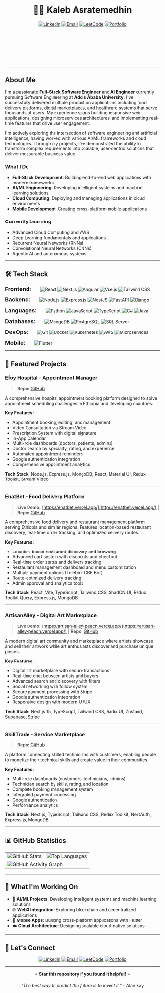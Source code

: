 <div align="center" style="position: relative; background: linear-gradient(rgba(0,0,0,0), rgba(0,0,0,0)), url('./neural network.jpeg'); background-size: cover; background-position: center; padding: 80px 20px; border-radius: 15px; margin-bottom: 30px;">

# 👨‍💻 Kaleb Asratemedhin

<div style="margin: 20px 0;">

[![LinkedIn](https://img.shields.io/badge/LinkedIn-0077B5?style=for-the-badge&logo=linkedin&logoColor=white)](https://www.linkedin.com/in/kaleb-asratemedhin-81748625b)
[![Email](https://img.shields.io/badge/Gmail-D14836?style=for-the-badge&logo=gmail&logoColor=white)](mailto:risekab@gmail.com)
[![LeetCode](https://img.shields.io/badge/-LeetCode-FFA116?style=for-the-badge&logo=LeetCode&logoColor=black)](https://leetcode.com/4ureyes/)
[![Portfolio](https://img.shields.io/badge/Portfolio-000000?style=for-the-badge&logo=About.me&logoColor=white)](https://portfolio-kals-projects-80246ba1.vercel.app/)

</div>

</div>

---

## About Me

I'm a passionate **Full-Stack Software Engineer** and **AI Engineer** currently pursuing Software Engineering at **Addis Ababa University**. I've successfully delivered multiple production applications including food delivery platforms, digital marketplaces, and healthcare systems that serve thousands of users. My experience spans building responsive web applications, designing microservices architectures, and implementing real-time features that drive user engagement.

I'm actively exploring the intersection of software engineering and artificial intelligence, having worked with various AI/ML frameworks and cloud technologies. Through my projects, I've demonstrated the ability to transform complex requirements into scalable, user-centric solutions that deliver measurable business value.

### What I Do
- **Full-Stack Development**: Building end-to-end web applications with modern frameworks
- **AI/ML Engineering**: Developing intelligent systems and machine learning solutions
- **Cloud Computing**: Deploying and managing applications in cloud environments
- **Mobile Development**: Creating cross-platform mobile applications

### Currently Learning
- Advanced Cloud Computing and AWS
- Deep Learning fundamentals and applications
- Recurrent Neural Networks (RNNs)
- Convolutional Neural Networks (CNNs)
- Agentic AI and autonomous systems

---

## 🛠️ Tech Stack

<div align="start">

<span style="font-size: 18px; font-weight: 600; margin-right: 25px;">**Frontend:**</span> ![React](https://img.shields.io/badge/React-20232A?style=for-the-badge&logo=react&logoColor=61DAFB) ![Next.js](https://img.shields.io/badge/Next.js-000000?style=for-the-badge&logo=next.js&logoColor=white) ![Angular](https://img.shields.io/badge/Angular-DD0031?style=for-the-badge&logo=angular&logoColor=white) ![Vue.js](https://img.shields.io/badge/Vue.js-35495E?style=for-the-badge&logo=vue.js&logoColor=4FC08D) ![Tailwind CSS](https://img.shields.io/badge/Tailwind_CSS-38B2AC?style=for-the-badge&logo=tailwind-css&logoColor=white)


<span style="font-size: 18px; font-weight: 600; margin-right: 25px;">**Backend:**</span> ![Node.js](https://img.shields.io/badge/Node.js-43853D?style=for-the-badge&logo=node.js&logoColor=white) ![Express.js](https://img.shields.io/badge/Express.js-000000?style=for-the-badge&logo=express&logoColor=white) ![NestJS](https://img.shields.io/badge/NestJS-E0234E?style=for-the-badge&logo=nestjs&logoColor=white) ![FastAPI](https://img.shields.io/badge/FastAPI-009688?style=for-the-badge&logo=fastapi&logoColor=white) ![Django](https://img.shields.io/badge/Django-092E20?style=for-the-badge&logo=django&logoColor=white)


<span style="font-size: 18px; font-weight: 600; margin-right: 25px;">**Languages:**</span> ![Python](https://img.shields.io/badge/Python-3776AB?style=for-the-badge&logo=python&logoColor=white) ![JavaScript](https://img.shields.io/badge/JavaScript-F7DF1E?style=for-the-badge&logo=javascript&logoColor=black) ![TypeScript](https://img.shields.io/badge/TypeScript-007ACC?style=for-the-badge&logo=typescript&logoColor=white) ![C#](https://img.shields.io/badge/C%23-239120?style=for-the-badge&logo=c-sharp&logoColor=white) ![Java](https://img.shields.io/badge/Java-ED8B00?style=for-the-badge&logo=openjdk&logoColor=white)


<span style="font-size: 18px; font-weight: 600; margin-right: 25px;">**Databases:**</span> ![MongoDB](https://img.shields.io/badge/MongoDB-4EA94B?style=for-the-badge&logo=mongodb&logoColor=white) ![PostgreSQL](https://img.shields.io/badge/PostgreSQL-316192?style=for-the-badge&logo=postgresql&logoColor=white) ![SQL Server](https://img.shields.io/badge/Microsoft_SQL_Server-CC2927?style=for-the-badge&logo=microsoft-sql-server&logoColor=white)


<span style="font-size: 18px; font-weight: 600; margin-right: 25px;">**DevOps:**</span> ![Git](https://img.shields.io/badge/Git-F05032?style=for-the-badge&logo=git&logoColor=white) ![Docker](https://img.shields.io/badge/Docker-2496ED?style=for-the-badge&logo=docker&logoColor=white) ![Kubernetes](https://img.shields.io/badge/Kubernetes-326CE5?style=for-the-badge&logo=kubernetes&logoColor=white) ![AWS](https://img.shields.io/badge/AWS-FF9900?style=for-the-badge&logo=amazon-aws&logoColor=white) ![Microservices](https://img.shields.io/badge/Microservices-009639?style=for-the-badge&logo=spring&logoColor=white)


<span style="font-size: 18px; font-weight: 600; margin-right: 25px;">**Mobile:**</span> ![Flutter](https://img.shields.io/badge/Flutter-02569B?style=for-the-badge&logo=flutter&logoColor=white)

</div>

---

## 🚀 Featured Projects


### **Efoy Hospital - Appointment Manager**
> **Repo:** [GitHub](https://github.com/KalebAsratemedhin/Efoy_Hospital_Appointment_Manager)

A comprehensive hospital appointment booking platform designed to solve appointment scheduling challenges in Ethiopia and developing countries.

**Key Features:**
- Appointment booking, editing, and management
- Video Consultation via Stream Video
- Prescription System with digital signature
- In-App Calendar
- Multi-role dashboards (doctors, patients, admins)
- Doctor search by specialty, rating, and experience
- Automated appointment reminders
- Google authentication integration
- Comprehensive appointment analytics

**Tech Stack:** Node.js, Express.js, MongoDB, React, Material UI, Redux Toolkit, Stream Video

---

### **EnatBet - Food Delivery Platform**
> **Live Demo:** [https://enatbet.vercel.app/](https://enatbet.vercel.app/) | **Repo:** [GitHub](https://github.com/KalebAsratemedhin/EnatBet)

A comprehensive food delivery and restaurant management platform serving Ethiopia and similar regions. Features location-based restaurant discovery, real-time order tracking, and optimized delivery routes.

**Key Features:**
- Location-based restaurant discovery and browsing
- Advanced cart system with discounts and checkout
- Real-time order status and delivery tracking
- Restaurant management dashboard and menu customization
- Multiple payment options (Telebirr, CBE Birr)
- Route-optimized delivery tracking
- Admin approval and analytics tools

**Tech Stack:** React, Vite, TypeScript, Tailwind CSS, ShadCN UI, Redux Toolkit Query, Express.js, MongoDB

---

### **ArtisanAlley - Digital Art Marketplace**
> **Live Demo:** [https://artisan-alley-peach.vercel.app/](https://artisan-alley-peach.vercel.app/) | **Repo:** [GitHub](https://github.com/KalebAsratemedhin/ArtisanAlley)

A modern digital art community and marketplace where artists showcase and sell their artwork while art enthusiasts discover and purchase unique pieces.

**Key Features:**
- Digital art marketplace with secure transactions
- Real-time chat between artists and buyers
- Advanced search and discovery with filters
- Social networking with follow system
- Secure payment processing with Stripe
- Google authentication integration
- Responsive design with modern UI/UX

**Tech Stack:** Next.js 15, TypeScript, Tailwind CSS, Radix UI, Zustand, Supabase, Stripe

---

### **SkillTrade - Service Marketplace**
> **Repo:** [GitHub](https://github.com/KalebAsratemedhin/SkillTrade)

A platform connecting skilled technicians with customers, enabling people to monetize their technical skills and create value in their communities.

**Key Features:**
- Multi-role dashboards (customers, technicians, admins)
- Technician search by skills, rating, and location
- Complete booking management system
- Integrated payment processing
- Google authentication
- Performance analytics

**Tech Stack:** Next.js, TypeScript, Tailwind CSS, Redux Toolkit, NextAuth, Express.js, MongoDB

---

## 📊 GitHub Statistics

<div align="center">

<table>
  <tr>
    <td>
      <img src="https://github-readme-stats.vercel.app/api?username=KalebAsratemedhin&show_icons=true&theme=radical&hide_border=true&bg_color=0D1117&title_color=58A6FF&text_color=8B949E&icon_color=58A6FF&card_width=400" alt="GitHub Stats" />
    </td>
    <td>
      <img src="https://github-readme-stats.vercel.app/api/top-langs/?username=KalebAsratemedhin&layout=compact&theme=radical&hide_border=true&bg_color=0D1117&title_color=58A6FF&text_color=8B949E&card_width=300" alt="Top Languages" />
    </td>
  </tr>
  <tr>
    <td colspan="2">
      <img src="https://github-readme-activity-graph.vercel.app/graph?username=KalebAsratemedhin&theme=react-dark&hide_border=true&bg_color=0D1117&color=58A6FF&line=58A6FF&point=58A6FF&area=true&area_color=58A6FF&area_alpha=0.1" alt="GitHub Activity Graph" />
    </td>
  </tr>
</table>

</div>

---

## 🎯 What I'm Working On

- 🔬 **AI/ML Projects**: Developing intelligent systems and machine learning solutions
- 🌐 **Web3 Integration**: Exploring blockchain and decentralized applications
- 📱 **Mobile Apps**: Building cross-platform applications with Flutter
- ☁️ **Cloud Architecture**: Designing scalable cloud-native solutions

---

## 🤝 Let's Connect

<div align="center">

[![LinkedIn](https://img.shields.io/badge/LinkedIn-0077B5?style=for-the-badge&logo=linkedin&logoColor=white)](https://www.linkedin.com/in/kaleb-asratemedhin-81748625b)
[![Email](https://img.shields.io/badge/Gmail-D14836?style=for-the-badge&logo=gmail&logoColor=white)](mailto:risekab@gmail.com)
[![LeetCode](https://img.shields.io/badge/-LeetCode-FFA116?style=for-the-badge&logo=LeetCode&logoColor=black)](https://leetcode.com/4ureyes/)
[![Portfolio](https://img.shields.io/badge/Portfolio-000000?style=for-the-badge&logo=About.me&logoColor=white)](https://portfolio-kals-projects-80246ba1.vercel.app/)

</div>

---

<div align="center">

⭐ **Star this repository if you found it helpful!** ⭐

*"The best way to predict the future is to invent it."* - Alan Kay

</div> 
